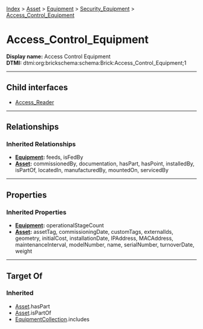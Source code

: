 [Index](../../../../Index.md) > [Asset](../../../Asset.md) > [Equipment](../../Equipment.md) > [Security_Equipment](../Security_Equipment.md) > [Access_Control_Equipment](#)
# Access_Control_Equipment

**Display name:** Access Control Equipment<br />
**DTMI:** dtmi:org:brickschema:schema:Brick:Access_Control_Equipment;1

---

## Child interfaces
* [Access_Reader](Access_Reader.md)

---

## Relationships
### Inherited Relationships
* **[Equipment](../../Equipment.md):** feeds, isFedBy
* **[Asset](../../../Asset.md):** commissionedBy, documentation, hasPart, hasPoint, installedBy, isPartOf, locatedIn, manufacturedBy, mountedOn, servicedBy

---

## Properties
### Inherited Properties
* **[Equipment](../../Equipment.md):** operationalStageCount
* **[Asset](../../../Asset.md):** assetTag, commissioningDate, customTags, externalIds, geometry, initialCost, installationDate, IPAddress, MACAddress, maintenanceInterval, modelNumber, name, serialNumber, turnoverDate, weight

---

## Target Of
### Inherited
* [Asset](../../../Asset.md).hasPart
* [Asset](../../../Asset.md).isPartOf
* [EquipmentCollection](../../../../Collection/AssetCollection/EquipmentCollection/EquipmentCollection.md).includes
